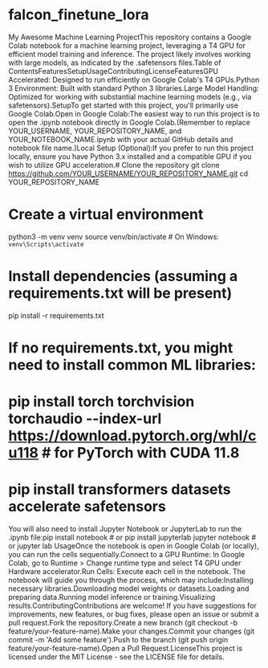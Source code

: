 # falcon_finetune_lora
My Awesome Machine Learning ProjectThis repository contains a Google Colab notebook for a machine learning project, leveraging a T4 GPU for efficient model training and inference. The project likely involves working with large models, as indicated by the .safetensors files.Table of ContentsFeaturesSetupUsageContributingLicenseFeaturesGPU Accelerated: Designed to run efficiently on Google Colab's T4 GPUs.Python 3 Environment: Built with standard Python 3 libraries.Large Model Handling: Optimized for working with substantial machine learning models (e.g., via safetensors).SetupTo get started with this project, you'll primarily use Google Colab.Open in Google Colab:The easiest way to run this project is to open the .ipynb notebook directly in Google Colab.(Remember to replace YOUR_USERNAME, YOUR_REPOSITORY_NAME, and YOUR_NOTEBOOK_NAME.ipynb with your actual GitHub details and notebook file name.)Local Setup (Optional):If you prefer to run this project locally, ensure you have Python 3.x installed and a compatible GPU if you wish to utilize GPU acceleration.# Clone the repository
git clone https://github.com/YOUR_USERNAME/YOUR_REPOSITORY_NAME.git
cd YOUR_REPOSITORY_NAME

# Create a virtual environment
python3 -m venv venv
source venv/bin/activate  # On Windows: `venv\Scripts\activate`

# Install dependencies (assuming a requirements.txt will be present)
pip install -r requirements.txt
# If no requirements.txt, you might need to install common ML libraries:
# pip install torch torchvision torchaudio --index-url https://download.pytorch.org/whl/cu118 # for PyTorch with CUDA 11.8
# pip install transformers datasets accelerate safetensors
You will also need to install Jupyter Notebook or JupyterLab to run the .ipynb file:pip install notebook  # or pip install jupyterlab
jupyter notebook      # or jupyter lab
UsageOnce the notebook is open in Google Colab (or locally), you can run the cells sequentially.Connect to a GPU Runtime: In Google Colab, go to Runtime > Change runtime type and select T4 GPU under Hardware accelerator.Run Cells: Execute each cell in the notebook. The notebook will guide you through the process, which may include:Installing necessary libraries.Downloading model weights or datasets.Loading and preparing data.Running model inference or training.Visualizing results.ContributingContributions are welcome! If you have suggestions for improvements, new features, or bug fixes, please open an issue or submit a pull request.Fork the repository.Create a new branch (git checkout -b feature/your-feature-name).Make your changes.Commit your changes (git commit -m 'Add some feature').Push to the branch (git push origin feature/your-feature-name).Open a Pull Request.LicenseThis project is licensed under the MIT License - see the LICENSE file for details.
